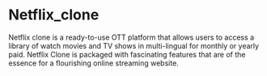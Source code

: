 # Netflix_clone
Netflix clone is a ready-to-use OTT platform that allows users to access a library of watch movies and TV shows in multi-lingual for monthly or yearly paid.  Netflix Clone is packaged with fascinating features that are of the essence for a flourishing online streaming website.  
